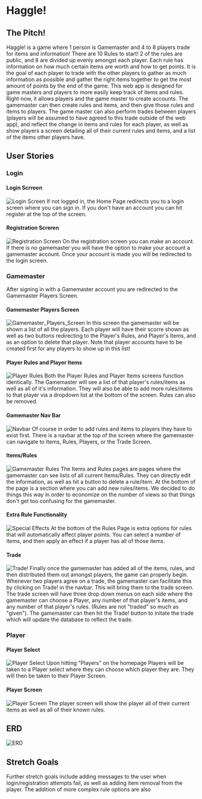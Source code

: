 # Haggle!
## The Pitch!
Haggle! is a game where 1 person is Gamemaster and 4 to 8 players trade for items and information! There are 10 Rules to start! 2 of the rules are public, and 8 are divided up evenly amongst each player. Each rule has information on how much certain items are worth and how to get points. It is the goal of each player to trade with the other players to gather as much information as possible and gather the right items together to get the most amount of points by the end of the game. This web app is designed for game masters and players to more easily keep track of items and rules. Right now, it allows players and the game master to create accounts. The gamemaster can then create rules and items, and then give those rules and items to players. The game master can also perform trades between players (players will be assumed to have agreed to this trade outside of the web app), and reflect the change in items and rules for each player, as well as show players a screen detailing all of their current rules and items, and a list of the items other players have. 
## User Stories
### Login
#### Login Scrreen
![Login Screen](haggle_screenshots/login.png)
If not logged in, the Home Page redirects you to a login screen where you can sign in. If you don't have an account you can hit register at the top of the screen.
#### Registration Screren
![Registration Screen](haggle_screenshots/register.png)
On the registration screen you can make an account. If there is no gamemaster you will have the option to make your account a gamemaster account. Once your account is made you will be redirected to the login screen.
### Gamemaster
After signing in with a Gamemaster account you are redirected to the Gamemaster Players Screen.
#### Gamemaster Players Screen
![Gamemaster_Players_Screen](haggle_screenshots/gamemaster_players.png)
In this screen the gamemaster will be shown a list of all the players. Each player will have their scorre shown as well as two buttons redirecting to the Player's Rules, and Player's Items, and as an option to delete that player. Note that player accounts have to be created first for any players to show up in this list!
#### Player Rules and Player Items
![Player Rules](haggle_screenshots/player_rules.png)
Both the Player Rules and Player Items screens function identically. The Gamemaster will see a list of that player's rules/items as well as all of it's information. They will also be able to add more rules/items to that player via a dropdown list at the bottom of the screen. Rules can also be removed.
#### Gamemaster Nav Bar
![Navbar](haggle_screenshots/navbar.png)
Of course in order to add rules and items to players they have to exist first. There is a navbar at the top of the screen where the gamemaster can navigate to Items, Rules, Players, or the Trade Screen.
#### Items/Rules
![Gamemaster Rules](haggle_screenshots/gamemaster_rules.png)
The Items and Rules pages are pages where the gamemaster can see lists of all current Items/Rules. They can directly edit the information, as well as hit a button to delete a rule/item. At the bottom of the page is a section where you can add new rules/items. We decided to do things this way in order to economize on the number of views so that things don't get too confusing for the gamemaster.
#### Extra Rule Functionality
![Special Effects](haggle_screenshots/special_effects.png)
At the bottom of the Rules Page is extra options for rules that will automatically affect player points. You can select a number of items, and then apply an effect if a player has all of those items.
#### Trade
![Trade!](haggle_wireframes/route_gamemaster_trade.png)
Finally once the gamemaster has added all of the items, rules, and then distributed them out amongst players, the game can properly begin. Whenever two players agree on a trade, the gamemaster can facilitate this by clicking on Trade! in the navbar. This will bring them to the trade screen. The trade screen will have three drop down menus on each side where the gamemaster can choose a Player, any number of that player's items, and any number of that player's rules. (Rules are not "traded" so much as "given"). The gamemaster can then hit the Trade! button to initate the trade which will update the database to reflect the trade.
### Player
#### Player Select
![Player Select](haggle_wireframes/route_players.png)
Upon hitting "Players" on the homepage Players will be taken to a Player select where they can choose which player they are. They will then be taken to their Player Screen.
#### Player Screen
![Player Screen](haggle_wireframes/player_wireframe.png)
The player screen will show the player all of their current items as well as all of their known rules.
## ERD
![ERD](haggle_wireframes/ERD.png)
## Stretch Goals
Further stretch goals include adding messages to the user when login/registration attempts fail, as well as adding item removal from the player. The addition of more complex rule options are also 
